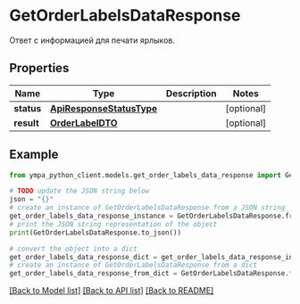 # GetOrderLabelsDataResponse

Ответ с информацией для печати ярлыков.

## Properties

Name | Type | Description | Notes
------------ | ------------- | ------------- | -------------
**status** | [**ApiResponseStatusType**](ApiResponseStatusType.md) |  | [optional] 
**result** | [**OrderLabelDTO**](OrderLabelDTO.md) |  | [optional] 

## Example

```python
from ympa_python_client.models.get_order_labels_data_response import GetOrderLabelsDataResponse

# TODO update the JSON string below
json = "{}"
# create an instance of GetOrderLabelsDataResponse from a JSON string
get_order_labels_data_response_instance = GetOrderLabelsDataResponse.from_json(json)
# print the JSON string representation of the object
print(GetOrderLabelsDataResponse.to_json())

# convert the object into a dict
get_order_labels_data_response_dict = get_order_labels_data_response_instance.to_dict()
# create an instance of GetOrderLabelsDataResponse from a dict
get_order_labels_data_response_from_dict = GetOrderLabelsDataResponse.from_dict(get_order_labels_data_response_dict)
```
[[Back to Model list]](../README.md#documentation-for-models) [[Back to API list]](../README.md#documentation-for-api-endpoints) [[Back to README]](../README.md)


